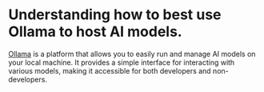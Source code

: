 # Understanding how to best use Ollama to host AI models.

[Ollama](https://ollama.com/) is a platform that allows you to easily run and manage AI models on your local machine. It provides a simple interface for interacting with various models, making it accessible for both developers and non-developers.
